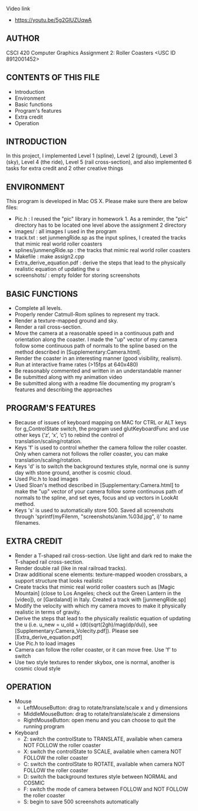 Video link
 * https://youtu.be/5g2GlUZUqwA

AUTHOR
------
CSCI 420 Computer Graphics
Assignment 2: Roller Coasters
<Junmeng Xu>
<USC ID 8912001452>


CONTENTS OF THIS FILE
---------------------
 * Introduction
 * Environment
 * Basic functions
 * Program's features
 * Extra credit
 * Operation


INTRODUCTION
------------
In this project, I implemented Level 1 (spline), Level 2 (ground), Level 3 (sky), Level 4 (the ride), Level 5 (rail cross-section), and also implemented 6 tasks for extra credit and 2 other creative things


ENVIRONMENT
-----------
This program is developed in Mac OS X.
Please make sure there are below files:
* Pic.h : I reused the "pic" library in homework 1. As a reminder, the "pic" directory has to be located one level above the assignment 2 directory
* images/ : all images I used in the program
* track.txt : set junmengRide.sp as the input splines, I created the tracks that mimic real world roller coasters
* splines/junmengRide.sp : the tracks that mimic real world roller coasters
* Makefile : make assign2.cpp
* Extra_derive_equation.pdf : derive the steps that lead to the physically realistic equation of updating the u
* screenshots/ : empty folder for storing screenshots


BASIC FUNCTIONS
---------------
* Complete all levels.
* Properly render Catmull-Rom splines to represent my track.
* Render a texture-mapped ground and sky.
* Render a rail cross-section.
* Move the camera at a reasonable speed in a continuous path and orientation along the coaster. I made the "up" vector of my camera follow some continuous path of normals to the spline based on the method described in [Supplementary:Camera.html].
* Render the coaster in an interesting manner (good visibility, realism).
* Run at interactive frame rates (>15fps at 640x480)
* Be reasonably commented and written in an understandable manner
* Be submitted along with my animation video
* Be submitted along with a readme file documenting my program's features and describing the approaches


PROGRAM'S FEATURES
------------------
* Because of issues of keyboard mapping on MAC for CTRL or ALT keys for g_ControlState switch, the program used glutKeyboardFunc and use other keys (‘z’, ‘x’, ‘c’) to rebind the control of translation/scaling/rotation.
* Keys 'f' is used to control whether the camera follow the roller coaster. Only when camera not follows the roller coaster, you can make translation/scaling/rotation.
* Keys 'd' is to switch the background textures style, normal one is sunny day with stone ground, another is cosmic cloud.
* Used Pic.h to load images
* Used Sloan's method described in [Supplementary:Camera.html] to make the "up" vector of your camera follow some continuous path of normals to the spline, and set eyes, focus and up vectors in LookAt method.
* Keys 's' is used to automatically store 500. Saved all screenshots through 'sprintf(myFilenm, "screenshots/anim.%03d.jpg", i)' to name filenames.


EXTRA CREDIT
------------
* Render a T-shaped rail cross-section. 
  Use light and dark red to make the T-shaped rail cross-section.
* Render double rail (like in real railroad tracks).
* Draw additional scene elements: texture-mapped wooden crossbars, a support structure that looks realistic
* Create tracks that mimic real world roller coasters such as [Magic Mountain] (close to Los Angeles; check out the Green Lantern in the [video]), or [Gardaland] in Italy.
  Created a track with [junmengRide.sp]
* Modify the velocity with which my camera moves to make it physically realistic in terms of gravity.
* Derive the steps that lead to the physically realistic equation of updating the u (i.e. u_new = u_old + (dt)(sqrt(2gh)/mag(dp/du)), see [Supplementary:Camera_Volecity.pdf]).
  Please see [Extra_derive_equation.pdf]
* Use Pic.h to load images
* Camera can follow the roller coaster, or it can move free. Use 'f' to switch
* Use two style textures to render skybox, one is normal, another is cosmic cloud style


OPERATION
------------
* Mouse
  * LeftMouseButton: drag to rotate/translate/scale x and y dimensions
  * MiddleMouseButton: drag to rotate/translate/scale z dimensions
  * RightMouseButton: open menu and you can choose to quit the running program
* Keyboard
  * Z: switch the controlState to TRANSLATE, available when camera NOT FOLLOW the roller coaster
  * X: switch the controlState to SCALE, available when camera NOT FOLLOW the roller coaster
  * C: switch the controlState to ROTATE, available when camera NOT FOLLOW the roller coaster
  * D: switch the background textures style between NORMAL and COSMIC
  * F: switch the mode of camera between FOLLOW and NOT FOLLOW the roller coaster
  * S: begin to save 500 screenshots automatically
